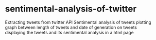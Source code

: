 # sentimental-analysis-of-twitter
Extracting tweets from twitter API 
Sentimental analysis of tweets 
plotting graph between length of tweets and date of generation on tweets
displaying the tweets and its sentimental analysis in a html page
